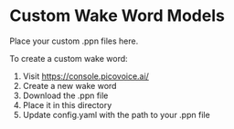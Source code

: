 # Custom Wake Word Models

Place your custom .ppn files here.

To create a custom wake word:
1. Visit https://console.picovoice.ai/
2. Create a new wake word
3. Download the .ppn file
4. Place it in this directory
5. Update config.yaml with the path to your .ppn file
